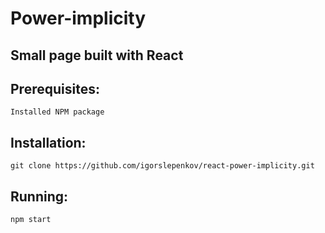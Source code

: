 # Power-implicity

## Small page built with React

## Prerequisites:

    Installed NPM package

## Installation:

    git clone https://github.com/igorslepenkov/react-power-implicity.git

## Running:

    npm start
